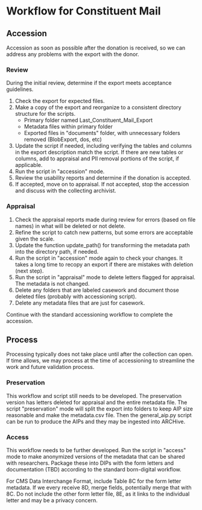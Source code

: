 # Workflow for Constituent Mail

## Accession
Accession as soon as possible after the donation is received,
so we can address any problems with the export with the donor.

### Review
During the initial review, determine if the export meets acceptance guidelines.
1. Check the export for expected files.
2. Make a copy of the export and reorganize to a consistent directory structure for the scripts.
   - Primary folder named Last_Constituent_Mail_Export
   - Metadata files within primary folder
   - Exported files in "documents" folder, with unnecessary folders removed (BlobExport, dos, etc)
3. Update the script if needed, including verifying the tables and columns in the export description match the script.
   If there are new tables or columns, add to appraisal and PII removal portions of the script, if applicable.
4. Run the script in "accession" mode.
5. Review the usability reports and determine if the donation is accepted.
6. If accepted, move on to appraisal. If not accepted, stop the accession and discuss with the collecting archivist.

### Appraisal
1. Check the appraisal reports made during review for errors (based on file names) in what will be deleted or not delete.
2. Refine the script to catch new patterns, but some errors are acceptable given the scale.
3. Update the function update_path() for transforming the metadata path into the directory path, if needed.
4. Run the script in "accession" mode again to check your changes. It takes a long time to recopy an export if there are mistakes with deletion (next step).
5. Run the script in "appraisal" mode to delete letters flagged for appraisal. The metadata is not changed.
6. Delete any folders that are labeled casework and document those deleted files (probably with accessioning script).
7. Delete any metadata files that are just for casework.

Continue with the standard accessioning workflow to complete the accession.

## Process
Processing typically does not take place until after the collection can open.
If time allows, we may process at the time of accessioning to streamline the work and future validation process.

### Preservation
This workflow and script still needs to be developed.
The preservation version has letters deleted for appraisal and the entire metadata file.
The script "preservation" mode will split the export into folders to keep AIP size reasonable
and make the metadata.csv file.
Then the general_aip.py script can be run to produce the AIPs and they may be ingested into ARCHive.

### Access
This workflow needs to be further developed.
Run the script in "access" mode to make anonymized versions of the metadata that can be shared with researchers.
Package these into DIPs with the form letters and documentation (TBD) according to the standard born-digital workflow.

For CMS Data Interchange Format, include Table 8C for the form letter metadata.
If we every receive 8D, merge fields, potentially merge that with 8C.
Do not include the other form letter file, 8E, as it links to the individual letter and may be a privacy concern.